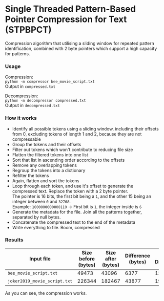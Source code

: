 # Single Threaded Pattern-Based Pointer Compression for Text (STPBPCT)
Compression algorithm that utilising a sliding window for repeated pattern identification, combined with 2 byte pointers which support a high capacity for patterns.

### Usage 
Compression:  
`python -m compressor bee_movie_script.txt`  
Output in `compressed.txt`

Decompression:  
`python -m decompressor compressed.txt`  
Output in `decompressed.txt`

### How it works
- Identify all possible tokens using a sliding window, including their offsets from 0, excluding tokens of length 1 and 2, because they are not compressable
- Group the tokens and their offsets
- Filter out tokens which won't contribute to reducing file size
- Flatten the filtered tokens into one list
- Sort that list in ascending order according to the offsets
- Remove any overlapping tokens
- Regroup the tokens into a dictionary
- Refilter the tokens
- Again, flatten and sort the tokens
- Loop through each token, and use it's offset to generate the compressed text. Replace the token with a 2 byte pointer.  
The pointer is 16 bits, the first bit being a `1`, and the other 15 being an integer between `0` and `32768`.  
Example: `1000000000000110` -> First bit is `1`, the integer inside is `6`
- Generate the metadata for the file. Join all the patterns together, separated by null bytes.
- Concatenate the compressed text to the end of the metadata
- Write everything to file. Boom, compressed

### Results
| Input file                   | Size before (bytes) | Size after (bytes) | Difference (bytes) | % Difference | Time taken (s) |
| ---------------------------- | ------------------- | ------------------ | ------------------ | ------------ | -------------- |
| `bee_movie_script.txt`       | 49473               | 43096              | 6377               | 12.89        | 0.0847012      |
| `joker2019_movie_script.txt` | 226344              | 182467             | 43877              | 19.386       | 0.510491       |

As you can see, the compression works.
